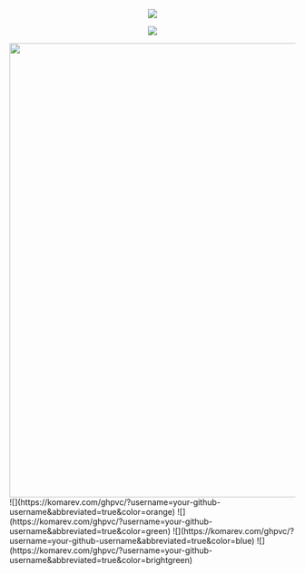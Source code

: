 <p align="center">
<img src="https://capsule-render.vercel.app/api?type=waving&color=timeGradient&height=300&&section=header&text={TITLE}&fontSize=90&fontAlign=50&fontAlignY=30&desc={SUB_TITLE}&descAlign=50&descSize=30&descAlignY=60&animation=twinkling" />
</p>
<p align="center">
  <a href="https://skillicons.dev">
    <img src="https://skillicons.dev/icons?i=idea,java,pycharm,py,vscode,vue" />
  </a>
</p>
<img width="800" src="https://github-readme-activity-graph.vercel.app/graph?username=3323223659&theme=github-compact&hide_border=true&area=true" />
![](https://komarev.com/ghpvc/?username=your-github-username&abbreviated=true&color=orange)
![](https://komarev.com/ghpvc/?username=your-github-username&abbreviated=true&color=green)
![](https://komarev.com/ghpvc/?username=your-github-username&abbreviated=true&color=blue)
![](https://komarev.com/ghpvc/?username=your-github-username&abbreviated=true&color=brightgreen)
